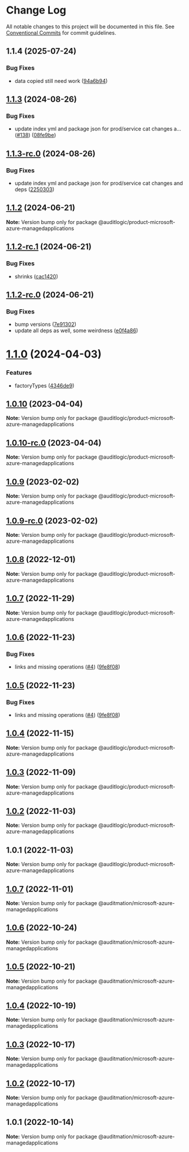 # Change Log

All notable changes to this project will be documented in this file.
See [Conventional Commits](https://conventionalcommits.org) for commit guidelines.

## 1.1.4 (2025-07-24)


### Bug Fixes

* data copied still need work ([94a6b94](https://github.com/zerobias-org/product/commit/94a6b942fb0516367548599d739529536132755a))





## [1.1.3](https://github.com/auditlogic/product/compare/@auditlogic/product-microsoft-azure-managedapplications@1.1.2...@auditlogic/product-microsoft-azure-managedapplications@1.1.3) (2024-08-26)


### Bug Fixes

* update index yml and package json for prod/service cat changes a… ([#138](https://github.com/auditlogic/product/issues/138)) ([08fe9be](https://github.com/auditlogic/product/commit/08fe9beb1c8457462a19bc69caa02e6212d97e1a))





## [1.1.3-rc.0](https://github.com/auditlogic/product/compare/@auditlogic/product-microsoft-azure-managedapplications@1.1.2...@auditlogic/product-microsoft-azure-managedapplications@1.1.3-rc.0) (2024-08-26)


### Bug Fixes

* update index yml and package json for prod/service cat changes and deps ([2250303](https://github.com/auditlogic/product/commit/225030363a363608240135b7ebed386b28f01e4b))





## [1.1.2](https://github.com/auditlogic/product/compare/@auditlogic/product-microsoft-azure-managedapplications@1.1.2-rc.1...@auditlogic/product-microsoft-azure-managedapplications@1.1.2) (2024-06-21)

**Note:** Version bump only for package @auditlogic/product-microsoft-azure-managedapplications





## [1.1.2-rc.1](https://github.com/auditlogic/product/compare/@auditlogic/product-microsoft-azure-managedapplications@1.1.2-rc.0...@auditlogic/product-microsoft-azure-managedapplications@1.1.2-rc.1) (2024-06-21)


### Bug Fixes

* shrinks ([cac1420](https://github.com/auditlogic/product/commit/cac14200fefcd8183ab69fe89a47bd3f70f563e9))





## [1.1.2-rc.0](https://github.com/auditlogic/product/compare/@auditlogic/product-microsoft-azure-managedapplications@1.1.0...@auditlogic/product-microsoft-azure-managedapplications@1.1.2-rc.0) (2024-06-21)


### Bug Fixes

* bump versions ([7e91302](https://github.com/auditlogic/product/commit/7e913023b8b312150ed7762c32fbbe616be71de5))
* update all deps as well, some weirdness ([e0f4a86](https://github.com/auditlogic/product/commit/e0f4a864714e2d3de6bbf3da014d5312fe53be2f))





# [1.1.0](https://github.com/auditlogic/product/compare/@auditlogic/product-microsoft-azure-managedapplications@1.0.10...@auditlogic/product-microsoft-azure-managedapplications@1.1.0) (2024-04-03)


### Features

* factoryTypes ([4346de9](https://github.com/auditlogic/product/commit/4346de92693aee892fccf725338ffc7b80ab182b))





## [1.0.10](https://github.com/auditlogic/product/compare/@auditlogic/product-microsoft-azure-managedapplications@1.0.9...@auditlogic/product-microsoft-azure-managedapplications@1.0.10) (2023-04-04)

**Note:** Version bump only for package @auditlogic/product-microsoft-azure-managedapplications





## [1.0.10-rc.0](https://github.com/auditlogic/product/compare/@auditlogic/product-microsoft-azure-managedapplications@1.0.9...@auditlogic/product-microsoft-azure-managedapplications@1.0.10-rc.0) (2023-04-04)

**Note:** Version bump only for package @auditlogic/product-microsoft-azure-managedapplications





## [1.0.9](https://github.com/auditlogic/product/compare/@auditlogic/product-microsoft-azure-managedapplications@1.0.8...@auditlogic/product-microsoft-azure-managedapplications@1.0.9) (2023-02-02)

**Note:** Version bump only for package @auditlogic/product-microsoft-azure-managedapplications





## [1.0.9-rc.0](https://github.com/auditlogic/product/compare/@auditlogic/product-microsoft-azure-managedapplications@1.0.8...@auditlogic/product-microsoft-azure-managedapplications@1.0.9-rc.0) (2023-02-02)

**Note:** Version bump only for package @auditlogic/product-microsoft-azure-managedapplications





## [1.0.8](https://github.com/auditlogic/product/compare/@auditlogic/product-microsoft-azure-managedapplications@1.0.7...@auditlogic/product-microsoft-azure-managedapplications@1.0.8) (2022-12-01)

**Note:** Version bump only for package @auditlogic/product-microsoft-azure-managedapplications





## [1.0.7](https://github.com/auditlogic/product/compare/@auditlogic/product-microsoft-azure-managedapplications@1.0.6...@auditlogic/product-microsoft-azure-managedapplications@1.0.7) (2022-11-29)

**Note:** Version bump only for package @auditlogic/product-microsoft-azure-managedapplications





## [1.0.6](https://github.com/auditlogic/product/compare/@auditlogic/product-microsoft-azure-managedapplications@1.0.4...@auditlogic/product-microsoft-azure-managedapplications@1.0.6) (2022-11-23)


### Bug Fixes

* links and missing operations ([#4](https://github.com/auditlogic/product/issues/4)) ([9fe8f08](https://github.com/auditlogic/product/commit/9fe8f08fe7c57fdb79f991ac35bd6ac2e7dcad38))





## [1.0.5](https://github.com/auditlogic/product/compare/@auditlogic/product-microsoft-azure-managedapplications@1.0.4...@auditlogic/product-microsoft-azure-managedapplications@1.0.5) (2022-11-23)


### Bug Fixes

* links and missing operations ([#4](https://github.com/auditlogic/product/issues/4)) ([9fe8f08](https://github.com/auditlogic/product/commit/9fe8f08fe7c57fdb79f991ac35bd6ac2e7dcad38))





## [1.0.4](https://github.com/auditlogic/product/compare/@auditlogic/product-microsoft-azure-managedapplications@1.0.3...@auditlogic/product-microsoft-azure-managedapplications@1.0.4) (2022-11-15)

**Note:** Version bump only for package @auditlogic/product-microsoft-azure-managedapplications





## [1.0.3](https://github.com/auditlogic/product/compare/@auditlogic/product-microsoft-azure-managedapplications@1.0.2...@auditlogic/product-microsoft-azure-managedapplications@1.0.3) (2022-11-09)

**Note:** Version bump only for package @auditlogic/product-microsoft-azure-managedapplications





## [1.0.2](https://github.com/auditlogic/product/compare/@auditlogic/product-microsoft-azure-managedapplications@1.0.1...@auditlogic/product-microsoft-azure-managedapplications@1.0.2) (2022-11-03)

**Note:** Version bump only for package @auditlogic/product-microsoft-azure-managedapplications





## 1.0.1 (2022-11-03)

**Note:** Version bump only for package @auditlogic/product-microsoft-azure-managedapplications





## [1.0.7](https://github.com/auditmation/store-content/compare/@auditmation/microsoft-azure-managedapplications@1.0.6...@auditmation/microsoft-azure-managedapplications@1.0.7) (2022-11-01)

**Note:** Version bump only for package @auditmation/microsoft-azure-managedapplications





## [1.0.6](https://github.com/auditmation/store-content/compare/@auditmation/microsoft-azure-managedapplications@1.0.5...@auditmation/microsoft-azure-managedapplications@1.0.6) (2022-10-24)

**Note:** Version bump only for package @auditmation/microsoft-azure-managedapplications





## [1.0.5](https://github.com/auditmation/store-content/compare/@auditmation/microsoft-azure-managedapplications@1.0.4...@auditmation/microsoft-azure-managedapplications@1.0.5) (2022-10-21)

**Note:** Version bump only for package @auditmation/microsoft-azure-managedapplications





## [1.0.4](https://github.com/auditmation/store-content/compare/@auditmation/microsoft-azure-managedapplications@1.0.3...@auditmation/microsoft-azure-managedapplications@1.0.4) (2022-10-19)

**Note:** Version bump only for package @auditmation/microsoft-azure-managedapplications





## [1.0.3](https://github.com/auditmation/store-content/compare/@auditmation/microsoft-azure-managedapplications@1.0.2...@auditmation/microsoft-azure-managedapplications@1.0.3) (2022-10-17)

**Note:** Version bump only for package @auditmation/microsoft-azure-managedapplications





## [1.0.2](https://github.com/auditmation/store-content/compare/@auditmation/microsoft-azure-managedapplications@1.0.1...@auditmation/microsoft-azure-managedapplications@1.0.2) (2022-10-17)

**Note:** Version bump only for package @auditmation/microsoft-azure-managedapplications





## 1.0.1 (2022-10-14)

**Note:** Version bump only for package @auditmation/microsoft-azure-managedapplications
